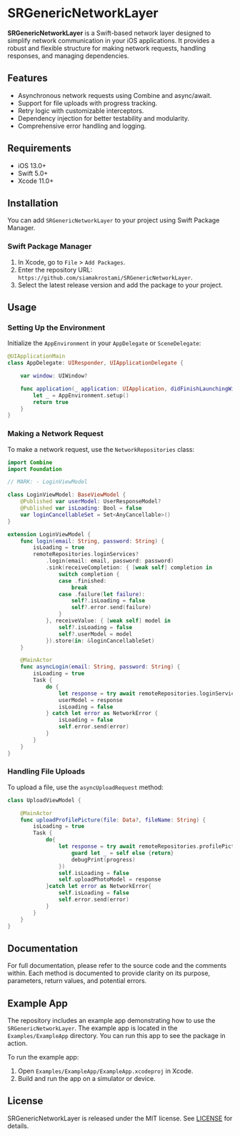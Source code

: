 
# SRGenericNetworkLayer

**SRGenericNetworkLayer** is a Swift-based network layer designed to simplify network communication in your iOS applications. It provides a robust and flexible structure for making network requests, handling responses, and managing dependencies.

## Features

- Asynchronous network requests using Combine and async/await.
- Support for file uploads with progress tracking.
- Retry logic with customizable interceptors.
- Dependency injection for better testability and modularity.
- Comprehensive error handling and logging.

## Requirements

- iOS 13.0+
- Swift 5.0+
- Xcode 11.0+

## Installation

You can add `SRGenericNetworkLayer` to your project using Swift Package Manager.

### Swift Package Manager

1. In Xcode, go to `File` > `Add Packages`.
2. Enter the repository URL: `https://github.com/siamakrostami/SRGenericNetworkLayer`.
3. Select the latest release version and add the package to your project.

## Usage

### Setting Up the Environment

Initialize the `AppEnvironment` in your `AppDelegate` or `SceneDelegate`:

```swift
@UIApplicationMain
class AppDelegate: UIResponder, UIApplicationDelegate {

    var window: UIWindow?

    func application(_ application: UIApplication, didFinishLaunchingWithOptions launchOptions: [UIApplication.LaunchOptionsKey: Any]?) -> Bool {
        let _ = AppEnvironment.setup()
        return true
    }
}
```

### Making a Network Request

To make a network request, use the `NetworkRepositories` class:

```swift
import Combine
import Foundation

// MARK: - LoginViewModel

class LoginViewModel: BaseViewModel {
    @Published var userModel: UserResponseModel?
    @Published var isLoading: Bool = false
    var loginCancellableSet = Set<AnyCancellable>()
}

extension LoginViewModel {
    func login(email: String, password: String) {
        isLoading = true
        remoteRepositories.loginServices?
            .login(email: email, password: password)
            .sink(receiveCompletion: { [weak self] completion in
                switch completion {
                case .finished:
                    break
                case .failure(let failure):
                    self?.isLoading = false
                    self?.error.send(failure)
                }
            }, receiveValue: { [weak self] model in
                self?.isLoading = false
                self?.userModel = model
            }).store(in: &loginCancellableSet)
    }

    @MainActor
    func asyncLogin(email: String, password: String) {
        isLoading = true
        Task {
            do {
                let response = try await remoteRepositories.loginServices?.asyncLogin(email: email, password: password)
                userModel = response
                isLoading = false
            } catch let error as NetworkError {
                isLoading = false
                self.error.send(error)
            }
        }
    }
}
```

### Handling File Uploads

To upload a file, use the `asyncUploadRequest` method:

```swift
class UploadViewModel {

    @MainActor
    func uploadProfilePicture(file: Data?, fileName: String) {
        isLoading = true
        Task {
            do{
                let response = try await remoteRepositories.profilePictureServices?.asyncUpload(file: file, name: fileName, uploadProgress: { [weak self] progress in
                    guard let _ = self else {return}
                    debugPrint(progress)
                })
                self.isLoading = false
                self.uploadPhotoModel = response
            }catch let error as NetworkError{
                self.isLoading = false
                self.error.send(error)
            }
        }
    }
}
```

## Documentation

For full documentation, please refer to the source code and the comments within. Each method is documented to provide clarity on its purpose, parameters, return values, and potential errors.

## Example App

The repository includes an example app demonstrating how to use the `SRGenericNetworkLayer`. The example app is located in the `Examples/ExampleApp` directory. You can run this app to see the package in action.

To run the example app:

1. Open `Examples/ExampleApp/ExampleApp.xcodeproj` in Xcode.
2. Build and run the app on a simulator or device.

## License

SRGenericNetworkLayer is released under the MIT license. See [LICENSE](LICENSE) for details.
